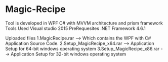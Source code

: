# Magic-Recipe
Tool is developed in WPF C# with MVVM architecture and prism framework
Tools Used 
Visual studio 2015
PreRequesites
.NET Framework 4.6.1


Uploaded files
1.MagicRecipe.rar --> Which contains the WPF with C# Application Source Code. 
2.Setup_MagicRecipe_x64.rar --> Application Setup for 64-bit windows operating system
3.Setup_MagicRecipe_x86.rar --> Application Setup for 32-bit windows operating system
